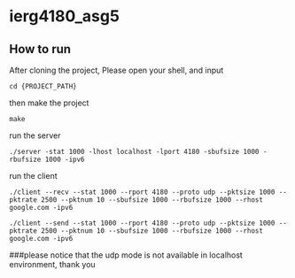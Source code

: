 # ierg4180_asg5

## How to run

After cloning the project,
Please open your shell, and input

```
cd {PROJECT_PATH}
```

then make the project
```
make
```

run the server
```
./server -stat 1000 -lhost localhost -lport 4180 -sbufsize 1000 -rbufsize 1000 -ipv6
```

run the client
```
./client --recv --stat 1000 --rport 4180 --proto udp --pktsize 1000 --pktrate 2500 --pktnum 10 --sbufsize 1000 --rbufsize 1000 --rhost google.com -ipv6
```
```
./client --send --stat 1000 --rport 4180 --proto udp --pktsize 1000 --pktrate 2500 --pktnum 10 --sbufsize 1000 --rbufsize 1000 --rhost google.com -ipv6
```

###please notice that the udp mode is not available in localhost environment, thank you
